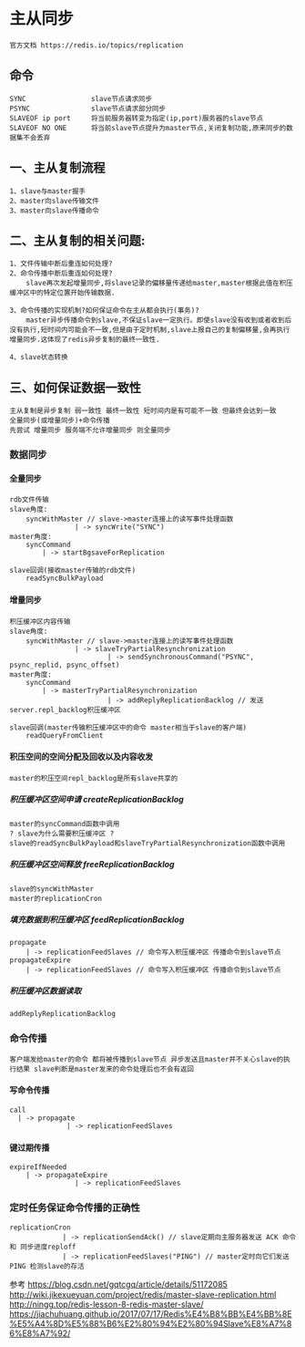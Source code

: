 # 主从同步
    官方文档 https://redis.io/topics/replication
## 命令
    SYNC                slave节点请求同步
    PSYNC               slave节点请求部分同步
    SLAVEOF ip port     将当前服务器转变为指定(ip,port)服务器的slave节点
    SLAVEOF NO ONE      将当前slave节点提升为master节点,关闭复制功能,原来同步的数据集不会丢弃
## 一、主从复制流程 
    1、slave与master握手
    2、master向slave传输文件
    3、master向slave传播命令
## 二、主从复制的相关问题:
    1、文件传输中断后重连如何处理?
    2、命令传播中断后重连如何处理?
        slave再次发起增量同步,将slave记录的偏移量传递给master,master根据此值在积压缓冲区中的特定位置开始传输数据.

    3、命令传播的实现机制?如何保证命令在主从都会执行(事务)?
        master异步传播命令到slave,不保证slave一定执行。即使slave没有收到或者收到后没有执行,短时间内可能会不一致,但是由于定时机制,slave上报自己的复制偏移量,会再执行增量同步.这体现了redis异步复制的最终一致性.
    
    4、slave状态转换


## 三、如何保证数据一致性
    主从复制是异步复制 弱一致性 最终一致性 短时间内是有可能不一致 但最终会达到一致
    全量同步(或增量同步)+命令传播
    先尝试 增量同步 服务端不允许增量同步 则全量同步
### 数据同步
#### 全量同步
    rdb文件传输
    slave角度:
        syncWithMaster // slave->master连接上的读写事件处理函数
                    | -> syncWrite("SYNC")
    master角度:
        syncCommand
            | -> startBgsaveForReplication
    
    slave回调(接收master传输的rdb文件)
        readSyncBulkPayload

#### 增量同步
    积压缓冲区内容传输
    slave角度:
        syncWithMaster // slave->master连接上的读写事件处理函数
                    | -> slaveTryPartialResynchronization
                            | -> sendSynchronousCommand("PSYNC", psync_replid, psync_offset)
    master角度:
        syncCommand
            | -> masterTryPartialResynchronization
                            | -> addReplyReplicationBacklog // 发送server.repl_backlog积压缓冲区

    slave回调(master传输积压缓冲区中的命令 master相当于slave的客户端)
        readQueryFromClient

#### 积压空间的空间分配及回收以及内容收发
    master的积压空间repl_backlog是所有slave共享的
##### 积压缓冲区空间申请 createReplicationBacklog
    master的syncCommand函数中调用
    ? slave为什么需要积压缓冲区 ? 
    slave的readSyncBulkPayload和slaveTryPartialResynchronization函数中调用

##### 积压缓冲区空间释放 freeReplicationBacklog
    slave的syncWithMaster
    master的replicationCron

##### 填充数据到积压缓冲区 feedReplicationBacklog
    propagate
        | -> replicationFeedSlaves // 命令写入积压缓冲区 传播命令到slave节点
    propagateExpire
        | -> replicationFeedSlaves // 命令写入积压缓冲区 传播命令到slave节点
##### 积压缓冲区数据读取
    addReplyReplicationBacklog

### 命令传播
    客户端发给master的命令 都将被传播到slave节点 异步发送且master并不关心slave的执行结果 slave判断是master发来的命令处理后也不会有返回

#### 写命令传播
    call
      | -> propagate
                  | -> replicationFeedSlaves

#### 键过期传播
    expireIfNeeded
        | -> propagateExpire
                    | -> replicationFeedSlaves

### 定时任务保证命令传播的正确性
    replicationCron
                 | -> replicationSendAck() // slave定期向主服务器发送 ACK 命令 和 同步进度reploff
                 | -> replicationFeedSlaves("PING") // master定时向它们发送 PING 检测slave的存活

    
    
参考 
    https://blog.csdn.net/gqtcgq/article/details/51172085
    http://wiki.jikexueyuan.com/project/redis/master-slave-replication.html
    http://ningg.top/redis-lesson-8-redis-master-slave/
    https://jiachuhuang.github.io/2017/07/17/Redis%E4%B8%BB%E4%BB%8E%E5%A4%8D%E5%88%B6%E2%80%94%E2%80%94Slave%E8%A7%86%E8%A7%92/
